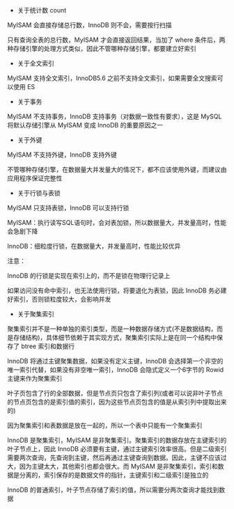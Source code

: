 
- 关于统计数 count

MyISAM 会直接存储总行数，InnoDB 则不会，需要按行扫描

只有查询全表的总行数，MyISAM 才会直接返回结果，当加了 where 条件后，两种存储引擎的处理方式类似，因此不管哪种存储引擎，都要建立好索引

- 关于全文索引

MyISAM 支持全文索引，InnoDB5.6 之前不支持全文索引，如果需要全文搜索可以使用 ES


- 关于事务

MyISAM 不支持事务，InnoDB 支持事务（对数据一致性有要求），这是 MySQL 将默认存储引擎从 MyISAM 变成 InnoDB 的重要原因之一

- 关于外键

MyISAM 不支持外键，InnoDB 支持外键

不管哪种存储引擎，在数据量大并发量大的情况下，都不应该使用外键，而建议由应用程序保证完整性

- 关于行锁与表锁

MyISAM 只支持表锁，InnoDB 可以支持行锁

MyISAM：执行读写SQL语句时，会对表加锁，所以数据量大，并发量高时，性能会急剧下降

InnoDB：细粒度行锁，在数据量大，并发量高时，性能比较优异

注意：

InnoDB 的行锁是实现在索引上的，而不是锁在物理行记录上

如果访问没有命中索引，也无法使用行锁，将要退化为表锁，因此 InnoDB 务必建好索引，否则锁粒度较大，会影响并发

- 关于聚集索引

聚集索引并不是一种单独的索引类型，而是一种数据存储方式(不是数据结构，而是存储结构)，具体细节依赖于其实现方式，聚集索引实际上是在同一个结构中保存了 btree 索引和数据行

InnoDB 将通过主键聚集数据，如果没有定义主键，InnoDB 会选择第一个非空的唯一索引代替，如果没有非空唯一索引，InnoDB 会隐式定义一个6字节的 Rowid 主键来作为聚集索引

叶子页包含了行的全部数据，但是节点页只包含了索引列(或者可以说非叶子节点的节点页包含的是索引值的索引，因为这些节点页包含的值是从索引列中提取出来的)

因为聚集索引和表数据是放在一起的，所以一个表中只能有一个聚集索引

InnoDB 是聚集索引，MyISAM 是非聚集索引。聚集索引的数据存放在主键索引的叶子节点上，因此 InnoDB 必须要有主键，通过主键索引效率很高。但是二级索引需要两次查询，先查询到主键，然后再通过主键查询到数据。因此，主键不应该过大，因为主键太大，其他索引也都会很大。而 MyISAM 是非聚集索引，索引和数据是分离的，索引保存的是数据文件的指针，主键索引和二级索引是独立的

InnoDB 的普通索引，叶子节点存储了索引的值，所以需要分两次查询才能找到数据
